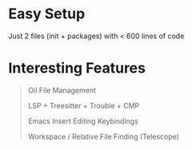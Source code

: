 # Easy Setup
Just 2 files (init + packages) with < 600 lines of code

# Interesting Features
> Oil File Management
>
> LSP + Treesitter + Trouble + CMP
>
> Emacs Insert Editing Keybindings
>
> Workspace / Relative File Finding (Telescope)
